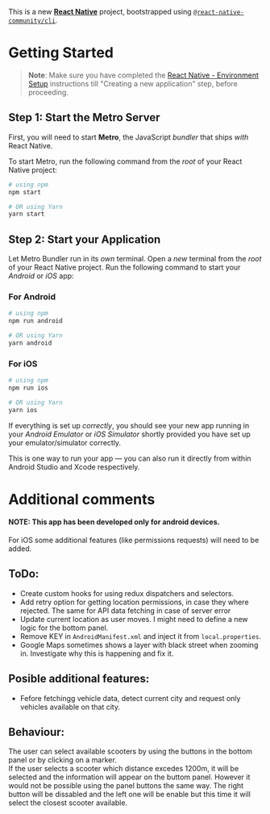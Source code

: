This is a new [**React Native**](https://reactnative.dev) project, bootstrapped using [`@react-native-community/cli`](https://github.com/react-native-community/cli).

# Getting Started

> **Note**: Make sure you have completed the [React Native - Environment Setup](https://reactnative.dev/docs/environment-setup) instructions till "Creating a new application" step, before proceeding.

## Step 1: Start the Metro Server

First, you will need to start **Metro**, the JavaScript _bundler_ that ships _with_ React Native.

To start Metro, run the following command from the _root_ of your React Native project:

```bash
# using npm
npm start

# OR using Yarn
yarn start
```

## Step 2: Start your Application

Let Metro Bundler run in its _own_ terminal. Open a _new_ terminal from the _root_ of your React Native project. Run the following command to start your _Android_ or _iOS_ app:

### For Android

```bash
# using npm
npm run android

# OR using Yarn
yarn android
```

### For iOS

```bash
# using npm
npm run ios

# OR using Yarn
yarn ios
```

If everything is set up _correctly_, you should see your new app running in your _Android Emulator_ or _iOS Simulator_ shortly provided you have set up your emulator/simulator correctly.

This is one way to run your app — you can also run it directly from within Android Studio and Xcode respectively.

# Additional comments

#### NOTE: This app has been developed only for android devices.

For iOS some additional features (like permissions requests) will need to be added.

## ToDo:

- Create custom hooks for using redux dispatchers and selectors.
- Add retry option for getting location permissions, in case they where rejected. The same for API data fetching in case of server error
- Update current location as user moves. I might need to define a new logic for the bottom panel.
- Remove KEY in `AndroidManifest.xml` and inject it from `local.properties`.
- Google Maps sometimes shows a layer with black street when zooming in. Investigate why this is happening and fix it.

## Posible additional features:

- Fefore fetchingg vehicle data, detect current city and request only vehicles available on that city.

## Behaviour:

The user can select available scooters by using the buttons in the bottom panel or by clicking on a marker.  
If the user selects a scooter which distance excedes 1200m, it will be selected and the information will appear on the buttom panel. However it would not be possible using the panel buttons the same way. The right button will be dissabled and the left one will be enable but this time it will select the closest scooter available.
